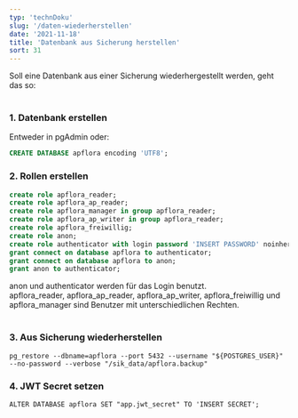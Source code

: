 ```yaml
---
typ: 'technDoku'
slug: '/daten-wiederherstellen'
date: '2021-11-18'
title: 'Datenbank aus Sicherung herstellen'
sort: 31
---
```


Soll eine Datenbank aus einer Sicherung wiederhergestellt werden, geht das so:<br/><br/>

### 1. Datenbank erstellen

Entweder in pgAdmin oder:

```sql
CREATE DATABASE apflora encoding 'UTF8';
```

### 2. Rollen erstellen

```sql
create role apflora_reader;
create role apflora_ap_reader;
create role apflora_manager in group apflora_reader;
create role apflora_ap_writer in group apflora_reader;
create role apflora_freiwillig;
create role anon;
create role authenticator with login password 'INSERT PASSWORD' noinherit;
grant connect on database apflora to authenticator;
grant connect on database apflora to anon;
grant anon to authenticator;
```

anon und authenticator werden für das Login benutzt.<br/>
apflora_reader, apflora_ap_reader, apflora_ap_writer, apflora_freiwillig und apflora_manager sind Benutzer mit unterschiedlichen Rechten.<br/><br/>

### 3. Aus Sicherung wiederherstellen

```
pg_restore --dbname=apflora --port 5432 --username "${POSTGRES_USER}" --no-password --verbose "/sik_data/apflora.backup"
```

### 4. JWT Secret setzen

    ALTER DATABASE apflora SET "app.jwt_secret" TO 'INSERT SECRET';
